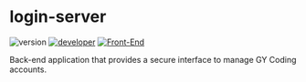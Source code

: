 # login-server

![version](https://img.shields.io/badge/version-1.0.0-magenta?style=for-the-badge)
[![developer](https://img.shields.io/badge/developed-GYCoding-purple?style=for-the-badge)](https://gycoding.com)
[![Front-End](https://img.shields.io/badge/Web-gycoding-magenta?style=for-the-badge)]([https://gycoding.com](https://github.com/GY-CODING/login-front))

Back-end application that provides a secure interface to manage GY Coding accounts.
